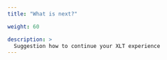 ```yaml
---
title: "What is next?"

weight: 60

description: >
  Suggestion how to continue your XLT experience
---
```


